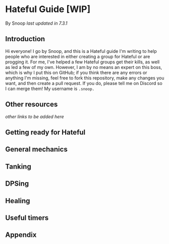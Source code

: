 # Hateful Guide [WIP]
By Snoop
*last updated in 7.3.1*

## Introduction
Hi everyone! I go by Snoop, and this is a Hateful guide I'm writing to help people who are interested in either creating a group for Hateful or are progging it. For me, I've helped a few Hateful groups get their kills, as well as led a few of my own. However, I am by no means an expert on this boss, which is why I put this on GitHub; if you think there are any errors or anything I'm missing, feel free to fork this repository, make any changes you want, and then create a pull request. If you do, please tell me on Discord so I can merge them! My username is `.snoop.`

## Other resources
*other links to be added here*

## Getting ready for Hateful

## General mechanics

## Tanking

## DPSing

## Healing

## Useful timers

## Appendix
